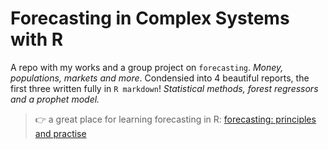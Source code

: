 # Forecasting in Complex Systems with R

A repo with my works and a group project on `forecasting`. _Money, populations, markets and more_. Condensied into 4 beautiful reports, the first three written fully in `R markdown`!
_Statistical methods, forest regressors and a prophet model._


> 👉 a great place for learning forecasting in R: [forecasting: principles and practise](https://otexts.com/fpp3/)